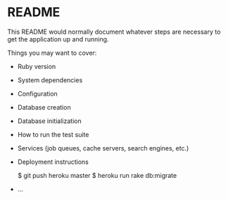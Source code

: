 # README

This README would normally document whatever steps are necessary to get the
application up and running.

Things you may want to cover:

* Ruby version

* System dependencies

* Configuration

* Database creation

* Database initialization

* How to run the test suite

* Services (job queues, cache servers, search engines, etc.)

* Deployment instructions
  <!-- $ git add .
  $ git commit -m "[コミットメッセージ]"
  $ git push origin master -->
  $ git push heroku master
  $ heroku run rake db:migrate

* ...
